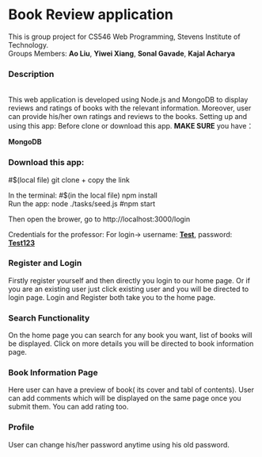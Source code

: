<h1>Book Review application </h1>
<p>This is group project for CS546 Web Programming, Stevens Institute of Technology. </br>Groups Members: <b>Ao Liu</b>, <b>Yiwei Xiang</b>, <b>Sonal Gavade</b>, <b>Kajal Acharya</b>

<h3>Description</h3></br>
This web application is developed using Node.js and MongoDB to display reviews and ratings of books with the relevant information. Moreover, user can provide his/her own ratings and reviews to the books. 
Setting up and using this app: Before clone or download this app. <b>MAKE SURE</b> you have：

<b>MongoDB</b>

<h3>Download this app: </h3>
#$(local file) git clone + copy the link 

In the terminal: 
#$(in the local file) npm install</br>
Run the app: 
node ./tasks/seed.js
#npm start </br>

Then open the brower, go to http://localhost:3000/login

Credentials for the professor: For login-> username: <b><u>Test</u></b>, password: <b><u>Test123</u></b>

<h3>Register and Login</h3> 
Firstly register yourself and then directly you login to our home page. Or if you are an existing user just click existing user and you will be directed to login page. Login and Register both take you to the home page.

<h3>Search Functionality</h3>
On the home page you can search for any book you want, list of books will be displayed. Click on more details you will be directed to book information page.

<h3>Book Information Page</h3>
Here user can have a preview of book( its cover and tabl of contents). User can add comments which will be displayed on the same page once you submit them. You can add rating too.

<h3>Profile</h3>
User can change his/her password anytime using his old password.</p>

